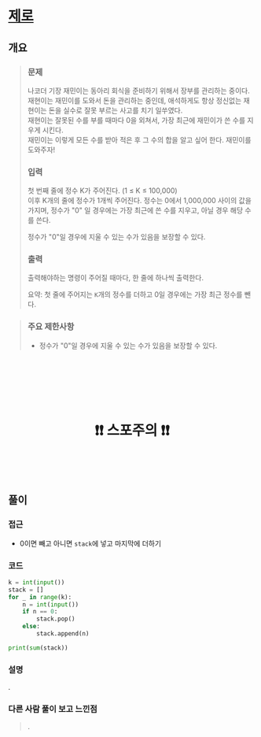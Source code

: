 # [제로](https://www.acmicpc.net/problem/10773)

## 개요
> ### 문제
> 나코더 기장 재민이는 동아리 회식을 준비하기 위해서 장부를 관리하는 중이다.  
> 재현이는 재민이를 도와서 돈을 관리하는 중인데, 애석하게도 항상 정신없는 재현이는 돈을 실수로 잘못 부르는 사고를 치기 일쑤였다.  
> 재현이는 잘못된 수를 부를 때마다 0을 외쳐서, 가장 최근에 재민이가 쓴 수를 지우게 시킨다.  
> 재민이는 이렇게 모든 수를 받아 적은 후 그 수의 합을 알고 싶어 한다. 재민이를 도와주자!
>
> ### 입력
> 첫 번째 줄에 정수 K가 주어진다. (1 ≤ K ≤ 100,000)  
> 이후 K개의 줄에 정수가 1개씩 주어진다. 정수는 0에서 1,000,000 사이의 값을 가지며, 정수가 "0" 일 경우에는 가장 최근에 쓴 수를 지우고, 아닐 경우 해당 수를 쓴다.  
>
> 정수가 "0"일 경우에 지울 수 있는 수가 있음을 보장할 수 있다.
>
> ### 출력
> 출력해야하는 명령이 주어질 때마다, 한 줄에 하나씩 출력한다.
>
> 요약: 첫 줄에 주어지는 `K`개의 정수를 더하고 0일 경우에는 가장 최근 정수를 뺀다.

> ### 주요 제한사항
> - 정수가 "0"일 경우에 지울 수 있는 수가 있음을 보장할 수 있다.

<h1 align="center"><br><br><br>❗️❗️ 스포주의 ❗️❗️<br><br><br></h1>

## 풀이
### 접근
- 0이면 빼고 아니면 `stack`에 넣고 마지막에 더하기

### 코드
```python
k = int(input())
stack = []
for _ in range(k):
    n = int(input())
    if n == 0:
        stack.pop()
    else:
        stack.append(n)

print(sum(stack))
```

### 설명
.

### 다른 사람 풀이 보고 느낀점
> .